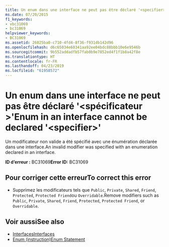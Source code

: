 ```yaml
---
title: Un enum dans une interface ne peut pas être déclaré '<specifier>'
ms.date: 07/20/2015
f1_keywords:
- vbc31069
- bc31069
helpviewer_keywords:
- BC31069
ms.assetid: 26025ba0-c710-4fd4-8f36-f931db142d96
ms.openlocfilehash: d6c65034e60341aa92ee04bdc88bbb10e6e9546b
ms.sourcegitcommit: 9b552addadfb57fab0b9e7852ed4f1f1b8a42f8e
ms.translationtype: HT
ms.contentlocale: fr-FR
ms.lasthandoff: 04/23/2019
ms.locfileid: "61958572"
---
```

# <a name="enum-in-an-interface-cannot-be-declared-specifier"></a><span data-ttu-id="f3c12-102">Un enum dans une interface ne peut pas être déclaré '\<spécificateur >'</span><span class="sxs-lookup"><span data-stu-id="f3c12-102">Enum in an interface cannot be declared '\<specifier>'</span></span>
<span data-ttu-id="f3c12-103">Un modificateur non valide a été spécifié avec une énumération déclarée dans une interface.</span><span class="sxs-lookup"><span data-stu-id="f3c12-103">An invalid modifier was specified with an enumeration declared in an interface.</span></span>  
  
 <span data-ttu-id="f3c12-104">**ID d’erreur :** BC31069</span><span class="sxs-lookup"><span data-stu-id="f3c12-104">**Error ID:** BC31069</span></span>  
  
## <a name="to-correct-this-error"></a><span data-ttu-id="f3c12-105">Pour corriger cette erreur</span><span class="sxs-lookup"><span data-stu-id="f3c12-105">To correct this error</span></span>  
  
- <span data-ttu-id="f3c12-106">Supprimez les modificateurs tels que `Public`, `Private`, `Shared`, `Friend`, `Protected`, `Protected Friend`ou `Overridable`.</span><span class="sxs-lookup"><span data-stu-id="f3c12-106">Remove modifiers such as `Public`, `Private`, `Shared`, `Friend`, `Protected`, `Protected Friend`, or `Overridable`.</span></span>  
  
## <a name="see-also"></a><span data-ttu-id="f3c12-107">Voir aussi</span><span class="sxs-lookup"><span data-stu-id="f3c12-107">See also</span></span>

- [<span data-ttu-id="f3c12-108">Interfaces</span><span class="sxs-lookup"><span data-stu-id="f3c12-108">Interfaces</span></span>](../../visual-basic/programming-guide/language-features/interfaces/index.md)
- [<span data-ttu-id="f3c12-109">Enum (instruction)</span><span class="sxs-lookup"><span data-stu-id="f3c12-109">Enum Statement</span></span>](../../visual-basic/language-reference/statements/enum-statement.md)
